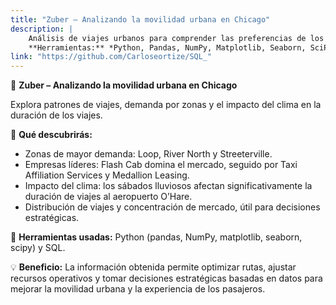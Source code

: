 ```yaml
---
title: "Zuber – Analizando la movilidad urbana en Chicago"
description: |
    Análisis de viajes urbanos para comprender las preferencias de los pasajeros y el impacto de factores externos como el clima en la duración de los viajes. Se evaluó la competencia y se propusieron estrategias de optimización del servicio.
    **Herramientas:** *Python, Pandas, NumPy, Matplotlib, Seaborn, SciPy.*
link: "https://github.com/Carloseortize/SQL_"
---
```

🚖 **Zuber – Analizando la movilidad urbana en Chicago**

Explora patrones de viajes, demanda por zonas y el impacto del clima en la duración de los viajes.

🔹 **Qué descubrirás:**

* Zonas de mayor demanda: Loop, River North y Streeterville.
* Empresas líderes: Flash Cab domina el mercado, seguido por Taxi Affiliation Services y Medallion Leasing.
* Impacto del clima: los sábados lluviosos afectan significativamente la duración de viajes al aeropuerto O’Hare.
* Distribución de viajes y concentración de mercado, útil para decisiones estratégicas.

🔧 **Herramientas usadas:** Python (pandas, NumPy, matplotlib, seaborn, scipy) y SQL.

💡 **Beneficio:** La información obtenida permite optimizar rutas, ajustar recursos operativos y tomar decisiones estratégicas basadas en datos para mejorar la movilidad urbana y la experiencia de los pasajeros.
